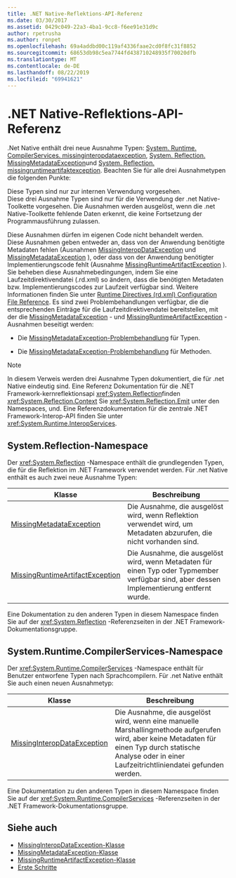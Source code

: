 ```yaml
---
title: .NET Native-Reflektions-API-Referenz
ms.date: 03/30/2017
ms.assetid: 0429c049-22a3-4ba1-9cc8-f6ee91e31d9c
author: rpetrusha
ms.author: ronpet
ms.openlocfilehash: 69a4addbd00c119af4336faae2cd0f8fc31f8852
ms.sourcegitcommit: 68653db98c5ea7744fd438710248935f70020dfb
ms.translationtype: MT
ms.contentlocale: de-DE
ms.lasthandoff: 08/22/2019
ms.locfileid: "69941621"
---
```

# <a name="net-native-reflection-api-reference"></a>.NET Native-Reflektions-API-Referenz
.Net Native enthält drei neue Ausnahme Typen: [System. Runtime. CompilerServices. missinginteropdataexception](../../../docs/framework/net-native/missinginteropdataexception-class-net-native.md), [System. Reflection. MissingMetadataException](../../../docs/framework/net-native/missingmetadataexception-class-net-native.md)und [System. Reflection. missingruntimeartifaktexception](../../../docs/framework/net-native/missingruntimeartifactexception-class-net-native.md). Beachten Sie für alle drei Ausnahmetypen die folgenden Punkte:  
  
 Diese Typen sind nur zur internen Verwendung vorgesehen.  
 Diese drei Ausnahme Typen sind nur für die Verwendung der .net Native-Toolkette vorgesehen. Die Ausnahmen werden ausgelöst, wenn die .net Native-Toolkette fehlende Daten erkennt, die keine Fortsetzung der Programmausführung zulassen.  
  
 Diese Ausnahmen dürfen im eigenen Code nicht behandelt werden.  
 Diese Ausnahmen geben entweder an, dass von der Anwendung benötigte Metadaten fehlen (Ausnahmen [MissingInteropDataException](../../../docs/framework/net-native/missinginteropdataexception-class-net-native.md) und [MissingMetadataException](../../../docs/framework/net-native/missingmetadataexception-class-net-native.md) ), oder dass von der Anwendung benötigter Implementierungscode fehlt (Ausnahme [MissingRuntimeArtifactException](../../../docs/framework/net-native/missingruntimeartifactexception-class-net-native.md) ). Sie beheben diese Ausnahmebedingungen, indem Sie eine Laufzeitdirektivendatei (.rd.xml) so ändern, dass die benötigten Metadaten bzw. Implementierungscodes zur Laufzeit verfügbar sind. Weitere Informationen finden Sie unter [Runtime Directives (rd.xml) Configuration File Reference](../../../docs/framework/net-native/runtime-directives-rd-xml-configuration-file-reference.md). Es sind zwei Problembehandlungen verfügbar, die die entsprechenden Einträge für die Laufzeitdirektivendatei bereitstellen, mit der die [MissingMetadataException](../../../docs/framework/net-native/missingmetadataexception-class-net-native.md) - und [MissingRuntimeArtifactException](../../../docs/framework/net-native/missingruntimeartifactexception-class-net-native.md) -Ausnahmen beseitigt werden:  
  
- Die [MissingMetadataException-Problembehandlung](https://dotnet.github.io/native/troubleshooter/type.html) für Typen.  
  
- Die [MissingMetadataException-Problembehandlung](https://dotnet.github.io/native/troubleshooter/method.html) für Methoden.  
  
> [!NOTE]
> In diesem Verweis werden drei Ausnahme Typen dokumentiert, die für .net Native eindeutig sind. Eine Referenz Dokumentation für die .NET Framework-kernreflektionsapi <xref:System.Reflection>finden <xref:System.Reflection.Context> Sie <xref:System.Reflection.Emit> unter den Namespaces, und. Eine Referenzdokumentation für die zentrale .NET Framework-Interop-API finden Sie unter <xref:System.Runtime.InteropServices>.  
  
## <a name="systemreflection-namespace"></a>System.Reflection-Namespace  
 Der <xref:System.Reflection> -Namespace enthält die grundlegenden Typen, die für die Reflektion im .NET Framework verwendet werden. Für .net Native enthält es auch zwei neue Ausnahme Typen:  
  
|Klasse|Beschreibung|  
|-----------|-----------------|  
|[MissingMetadataException](../../../docs/framework/net-native/missingmetadataexception-class-net-native.md)|Die Ausnahme, die ausgelöst wird, wenn Reflektion verwendet wird, um Metadaten abzurufen, die nicht vorhanden sind.|  
|[MissingRuntimeArtifactException](../../../docs/framework/net-native/missingruntimeartifactexception-class-net-native.md)|Die Ausnahme, die ausgelöst wird, wenn Metadaten für einen Typ oder Typmember verfügbar sind, aber dessen Implementierung entfernt wurde.|  
  
 Eine Dokumentation zu den anderen Typen in diesem Namespace finden Sie auf der <xref:System.Reflection> -Referenzseiten in der .NET Framework-Dokumentationsgruppe.  
  
## <a name="systemruntimecompilerservices-namespace"></a>System.Runtime.CompilerServices-Namespace  
 Der <xref:System.Runtime.CompilerServices> -Namespace enthält für Benutzer entworfene Typen nach Sprachcompilern. Für .net Native enthält Sie auch einen neuen Ausnahmetyp:  
  
|Klasse|Beschreibung|  
|-----------|-----------------|  
|[MissingInteropDataException](../../../docs/framework/net-native/missinginteropdataexception-class-net-native.md)|Die Ausnahme, die ausgelöst wird, wenn eine manuelle Marshallingmethode aufgerufen wird, aber keine Metadaten für einen Typ durch statische Analyse oder in einer Laufzeitrichtliniendatei gefunden werden.|  
  
 Eine Dokumentation zu den anderen Typen in diesem Namespace finden Sie auf der <xref:System.Runtime.CompilerServices> -Referenzseiten in der .NET Framework-Dokumentationsgruppe.  
  
## <a name="see-also"></a>Siehe auch

- [MissingInteropDataException-Klasse](../../../docs/framework/net-native/missinginteropdataexception-class-net-native.md)
- [MissingMetadataException-Klasse](../../../docs/framework/net-native/missingmetadataexception-class-net-native.md)
- [MissingRuntimeArtifactException-Klasse](../../../docs/framework/net-native/missingruntimeartifactexception-class-net-native.md)
- [Erste Schritte](../../../docs/framework/net-native/getting-started-with-net-native.md)
